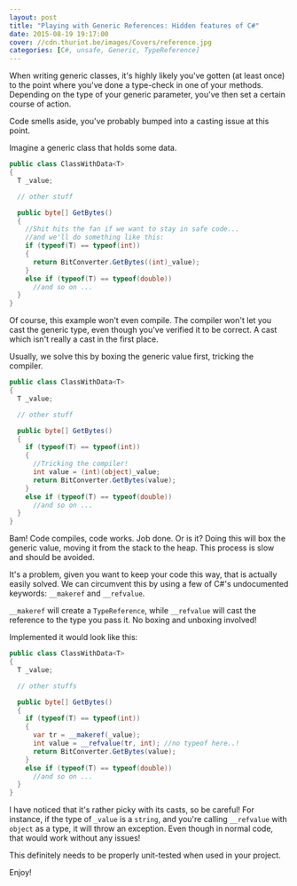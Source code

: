 ```yaml
---
layout: post
title: "Playing with Generic References: Hidden features of C#"
date: 2015-08-19 19:17:00
cover: //cdn.thuriot.be/images/Covers/reference.jpg
categories: [C#, unsafe, Generic, TypeReference]
---
```


When writing generic classes, it's highly likely you've gotten (at least once) to the point where you've done a type-check in one of your methods. Depending on the type of your generic parameter, you've then set a certain course of action.

Code smells aside, you've probably bumped into a casting issue at this point.

Imagine a generic class that holds some data.

```csharp
public class ClassWithData<T>
{
  T _value;

  // other stuff

  public byte[] GetBytes()
  {
    //Shit hits the fan if we want to stay in safe code...
    //and we'll do something like this:
    if (typeof(T) == typeof(int))
    {
      return BitConverter.GetBytes((int)_value);
    }
    else if (typeof(T) == typeof(double))
      //and so on ...
  }
}
```

Of course, this example won't even compile. The compiler won't let you cast the generic type, even though you've verified it to be correct. A cast which isn't really a cast in the first place.

Usually, we solve this by boxing the generic value first, tricking the compiler.

```csharp
public class ClassWithData<T>
{
  T _value;

  // other stuff

  public byte[] GetBytes()
  {
    if (typeof(T) == typeof(int))
    {
      //Tricking the compiler!
      int value = (int)(object)_value;
      return BitConverter.GetBytes(value);
    }
    else if (typeof(T) == typeof(double))
      //and so on ...
  }
}
```

Bam! Code compiles, code works. Job done. Or is it? Doing this will box the generic value, moving it from the stack to the heap. This process is slow and should be avoided.

It's a problem, given you want to keep your code this way, that is actually easily solved. We can circumvent this by using a few of C#'s undocumented keywords: `__makeref` and `__refvalue`.

`__makeref` will create a `TypeReference`, while `__refvalue` will cast the reference to the type you pass it. No boxing and unboxing involved!

Implemented it would look like this:

```csharp
public class ClassWithData<T>
{
  T _value;

  // other stuffs

  public byte[] GetBytes()
  {
    if (typeof(T) == typeof(int))
    {
      var tr = __makeref(_value);
      int value = __refvalue(tr, int); //no typeof here..!
      return BitConverter.GetBytes(value);
    }
    else if (typeof(T) == typeof(double))
      //and so on ...
  }
}
```

I have noticed that it's rather picky with its casts, so be careful! For instance, if the type of `_value` is a `string`, and you're calling `__refvalue` with `object` as a type, it will throw an exception. Even though in normal code, that would work without any issues!

This definitely needs to be properly unit-tested when used in your project.

Enjoy!

